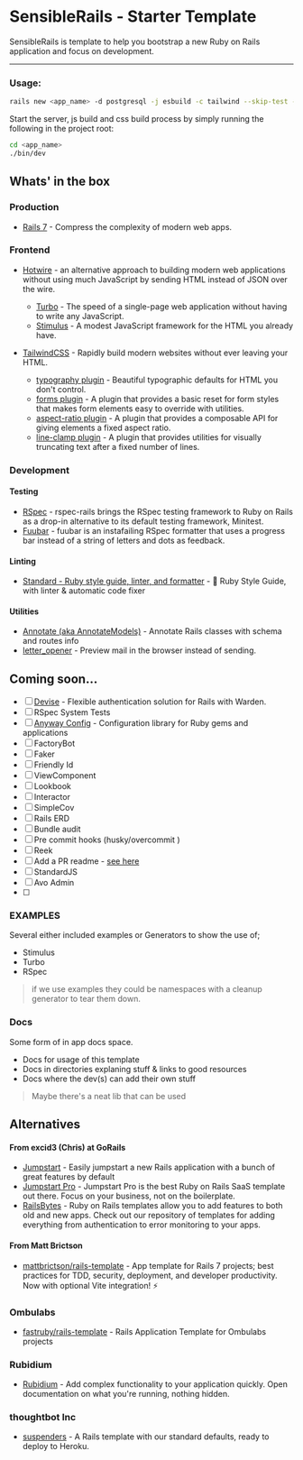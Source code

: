 # SensibleRails - Starter Template
      
SensibleRails is template to help you bootstrap a new Ruby on Rails application and focus on development.

___

### Usage:

```bash
rails new <app_name> -d postgresql -j esbuild -c tailwind --skip-test -m "https://raw.githubusercontent.com/davidteren/basic_rails_starter_template/main/template.rb"
```

Start the server, js build and css build process by simply running the following in the project root:
```bash
cd <app_name>
./bin/dev
```
                    
## Whats' in the box
 
### Production 

- [Rails 7](https://rubyonrails.org/) - Compress the complexity of modern web apps.

### Frontend

- [Hotwire](https://hotwired.dev/) - an alternative approach to building modern web applications without using much JavaScript by sending HTML instead of JSON over the wire.
  - [Turbo](https://turbo.hotwired.dev/) - The speed of a single-page web application without having to write any JavaScript.
  - [Stimulus](https://stimulus.hotwired.dev/) - A modest JavaScript framework for the HTML you already have.
 
- [TailwindCSS](https://tailwindcss.com/) - Rapidly build modern websites without ever leaving your HTML.
  - [typography plugin](https://tailwindcss.com/docs/typography-plugin) - Beautiful typographic defaults for HTML you don't control.
  - [forms plugin](https://github.com/tailwindlabs/tailwindcss-forms) - A plugin that provides a basic reset for form styles that makes form elements easy to override with utilities.
  - [aspect-ratio plugin](https://github.com/tailwindlabs/tailwindcss-aspect-ratio) - A plugin that provides a composable API for giving elements a fixed aspect ratio.
  - [line-clamp plugin](https://github.com/tailwindlabs/tailwindcss-line-clamp) - A plugin that provides utilities for visually truncating text after a fixed number of lines.

### Development
                 
#### Testing
  
 - [RSpec](https://github.com/rspec/rspec-rails) - rspec-rails brings the RSpec testing framework to Ruby on Rails as a drop-in alternative to its default testing framework, Minitest.
 - [Fuubar](https://github.com/thekompanee/fuubar) - fuubar is an instafailing RSpec formatter that uses a progress bar instead of a string of letters and dots as feedback.

#### Linting

  - [Standard - Ruby style guide, linter, and formatter](https://github.com/testdouble/standard) - 🌟 Ruby Style Guide, with linter & automatic code fixer

#### Utilities
          
- [Annotate (aka AnnotateModels)](https://github.com/ctran/annotate_models) - Annotate Rails classes with schema and routes info
- [letter_opener](https://github.com/ryanb/letter_opener) - Preview mail in the browser instead of sending.

## Coming soon...

- [ ] [Devise](https://github.com/heartcombo/devise) - Flexible authentication solution for Rails with Warden.
- [ ] RSpec System Tests 
- [ ] [Anyway Config](https://github.com/palkan/anyway_config) - Configuration library for Ruby gems and applications
- [ ] FactoryBot
- [ ] Faker
- [ ] Friendly Id
- [ ] ViewComponent
- [ ] Lookbook
- [ ] Interactor
- [ ] SimpleCov
- [ ] Rails ERD
- [ ] Bundle audit
- [ ] Pre commit hooks (husky/overcommit )
- [ ] Reek
- [ ] Add a PR readme - [see here](https://github.com/fastruby/rails-template/blob/main/pull_request_template.md)
- [ ] StandardJS
- [ ] Avo Admin
- [ ]
 
    
### EXAMPLES

 Several either included examples or Generators to show the use of;
 - Stimulus
 - Turbo
 - RSpec

> if we use examples they could be namespaces with a cleanup generator to tear them down.

### Docs

Some form of in app docs space.

 - Docs for usage of this template
 - Docs in directories explaning stuff & links to good resources
 - Docs where the dev(s) can add their own stuff

> Maybe there's a neat lib that can be used 

   

## Alternatives
   
  #### From excid3 (Chris) at GoRails 
- [Jumpstart](https://github.com/excid3/jumpstart) - Easily jumpstart a new Rails application with a bunch of great features by default 
- [Jumpstart Pro](https://jumpstartrails.com/) - Jumpstart Pro is the best Ruby on Rails SaaS template out there. Focus on your business, not on the boilerplate.
- [RailsBytes](https://railsbytes.com/) - Ruby on Rails templates allow you to add features to both old and new apps. Check out our repository of templates for adding everything from authentication to error monitoring to your apps.

#### From Matt Brictson
- [mattbrictson/rails-template](https://github.com/mattbrictson/rails-template) - App template for Rails 7 projects; best practices for TDD, security, deployment, and developer productivity. Now with optional Vite integration! ⚡️

### Ombulabs

- [fastruby/rails-template](https://github.com/fastruby/rails-template) - Rails Application Template for Ombulabs projects

### Rubidium

- [Rubidium](https://www.rubidium.io/) - Add complex functionality to your application quickly. Open documentation on what you're running, nothing hidden.

### thoughtbot Inc

- [suspenders](https://github.com/thoughtbot/suspenders) - A Rails template with our standard defaults, ready to deploy to Heroku.
